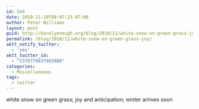 ```yaml
---
id: 544
date: 2010-11-10T08:07:23-07:00
author: Peter Williams
layout: post
guid: http://barelyenough.org/blog/2010/11/white-snow-on-green-grass-joy/
permalink: /blog/2010/11/white-snow-on-green-grass-joy/
aktt_notify_twitter:
  - 'yes'
aktt_twitter_id:
  - "2376779637465088"
categories:
  - Miscellaneous
tags:
  - twitter
---
```

white snow on green grass; joy and anticipation; winter arrives soon